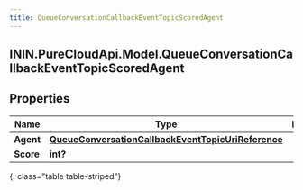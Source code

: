 ```yaml
---
title: QueueConversationCallbackEventTopicScoredAgent
---
```

## ININ.PureCloudApi.Model.QueueConversationCallbackEventTopicScoredAgent

## Properties

|Name | Type | Description | Notes|
|------------ | ------------- | ------------- | -------------|
| **Agent** | [**QueueConversationCallbackEventTopicUriReference**](QueueConversationCallbackEventTopicUriReference.html) |  | [optional] |
| **Score** | **int?** |  | [optional] |
{: class="table table-striped"}


